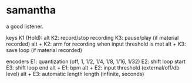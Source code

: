 # samantha

a good listener.

keys
K1 (Hold): alt
K2: record/stop recording
K3: pause/play (if material recorded)
alt + K2: arm for recording when input threshold is met
alt + K3: save loop (if material recorded)

encoders
E1: quantization (off, 1, 1/2, 1/4, 1/8, 1/16, 1/32)
E2: shift loop start
E3: shift loop end
alt + E1: bpm
alt + E2: input threshold (external/off/db level)
alt + E3: automatic length length (infinite, seconds)
